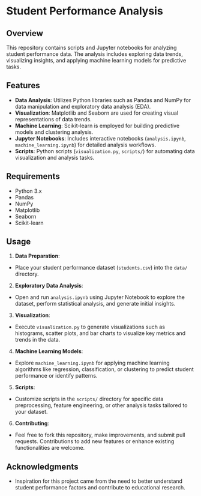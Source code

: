 # Student Performance Analysis

## Overview
This repository contains scripts and Jupyter notebooks for analyzing student performance data. The analysis includes exploring data trends, visualizing insights, and applying machine learning models for predictive tasks.

## Features
- **Data Analysis**: Utilizes Python libraries such as Pandas and NumPy for data manipulation and exploratory data analysis (EDA).
- **Visualization**: Matplotlib and Seaborn are used for creating visual representations of data trends.
- **Machine Learning**: Scikit-learn is employed for building predictive models and clustering analysis.
- **Jupyter Notebooks**: Includes interactive notebooks (`analysis.ipynb`, `machine_learning.ipynb`) for detailed analysis workflows.
- **Scripts**: Python scripts (`visualization.py`, `scripts/`) for automating data visualization and analysis tasks.

## Requirements
- Python 3.x
- Pandas
- NumPy
- Matplotlib
- Seaborn
- Scikit-learn

  
## Usage
1. **Data Preparation**:
- Place your student performance dataset (`students.csv`) into the `data/` directory.

2. **Exploratory Data Analysis**:
- Open and run `analysis.ipynb` using Jupyter Notebook to explore the dataset, perform statistical analysis, and generate initial insights.

3. **Visualization**:
- Execute `visualization.py` to generate visualizations such as histograms, scatter plots, and bar charts to visualize key metrics and trends in the data.

4. **Machine Learning Models**:
- Explore `machine_learning.ipynb` for applying machine learning algorithms like regression, classification, or clustering to predict student performance or identify patterns.

5. **Scripts**:
- Customize scripts in the `scripts/` directory for specific data preprocessing, feature engineering, or other analysis tasks tailored to your dataset.

6. **Contributing**:
- Feel free to fork this repository, make improvements, and submit pull requests. Contributions to add new features or enhance existing functionalities are welcome.

## Acknowledgments
- Inspiration for this project came from the need to better understand student performance factors and contribute to educational research.
